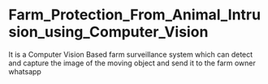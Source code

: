 # Farm_Protection_From_Animal_Intrusion_using_Computer_Vision
It is a Computer Vision Based farm surveillance system which can detect and capture the image of the moving object and send it to the farm owner whatsapp
